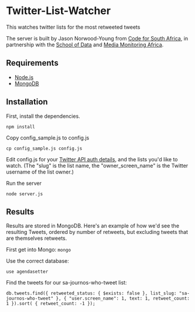 # Twitter-List-Watcher
This watches twitter lists for the most retweeted tweets

The server is built by Jason Norwood-Young from [Code for South Africa](http://code4sa.org), in partnership with the [School of Data](http://schoolofdata.org/) and [Media Monitoring Africa](http://mediamonitoringafrica.org/).

## Requirements

- [Node.js](http://nodejs.org/)
- [MongoDB](http://www.mongodb.org/)

## Installation

First, install the dependencies.

`npm install`

Copy config_sample.js to config.js

`cp config_sample.js config.js`

Edit config.js for your [Twitter API auth details](https://apps.twitter.com/), and the lists you'd like to watch. (The "slug" is the list name, the "owner_screen_name" is the Twitter username of the list owner.)

Run the server

`node server.js`

## Results

Results are stored in MongoDB. Here's an example of how we'd see the resulting Tweets, ordered by number of retweets, but excluding tweets that are themselves retweets.

First get into Mongo:
`mongo`

Use the correct database:

`use agendasetter`

Find the tweets for our sa-journos-who-tweet list:

`db.tweets.find({ retweeted_status: { $exists: false }, list_slug: "sa-journos-who-tweet" }, { "user.screen_name": 1, text: 1, retweet_count: 1 }).sort( { retweet_count: -1 });`